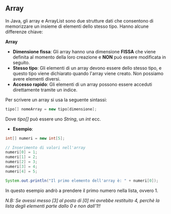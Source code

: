 ## Array
In Java, gli array e ArrayList sono due strutture dati che consentono di memorizzare un insieme di elementi dello stesso tipo. Hanno alcune differenze chiave:

**Array**
- **Dimensione fissa**: Gli array hanno una dimensione **FISSA** che viene definita al momento della loro creazione e **NON** può essere modificata in seguito.
- **Stesso tipo**: Gli elementi di un array devono essere dello stesso tipo, e questo tipo viene dichiarato quando l'array viene creato. Non possiamo avere elementi diversi.
- **Accesso rapido**: Gli elementi di un array possono essere acceduti direttamente tramite un indice.

Per scrivere un array si usa la seguente sintassi:
```Java
tipo[] nomeArray = new tipo[dimensione];
```
Dove _tipo[]_ può essere uno *String*, un *int* ecc.

- **Esempio**:
```Java
int[] numeri = new int[5];

// Inserimento di valori nell'array
numeri[0] = 1;
numeri[1] = 2;
numeri[2] = 3;
numeri[3] = 4;
numeri[4] = 5;

System.out.println("Il primo elemento dell'array è: " + numeri[0]);
```
In questo esempio andrò a prendere il primo numero nella lista, ovvero 1.

*N.B: Se avessi messo [3] al posto di [0] mi avrebbe restituito 4, perchè la lista degli elementi parte dallo 0 e non dall'1!!*